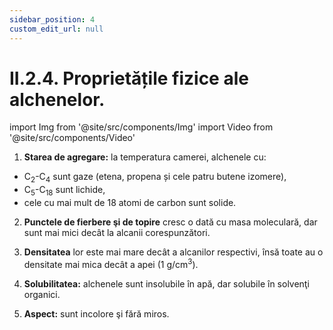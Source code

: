 ```yaml
---
sidebar_position: 4
custom_edit_url: null
---
```


# II.2.4. Proprietățile fizice ale alchenelor.


import Img from '@site/src/components/Img'
import Video from '@site/src/components/Video'




<div class="alert alert--primary" role="alert">

1. **Starea de agregare:** la temperatura camerei, alchenele cu:

- C<sub>2</sub>-C<sub>4</sub> sunt gaze (etena, propena și cele patru butene izomere),
- C<sub>5</sub>-C<sub>18</sub> sunt lichide,
- cele cu mai mult de 18 atomi de carbon sunt solide.

2. **Punctele de fierbere şi de topire** cresc o dată cu masa moleculară, dar sunt mai mici decât la alcanii corespunzători. 

3. **Densitatea** lor este mai mare decât a alcanilor respectivi, însă toate au o densitate mai mica decât a apei (1 g/cm<sup>3</sup>).

4. **Solubilitatea:** alchenele sunt insolubile în apă, dar solubile în solvenţi organici. 

5. **Aspect:** sunt incolore şi fără miros.




</div>

